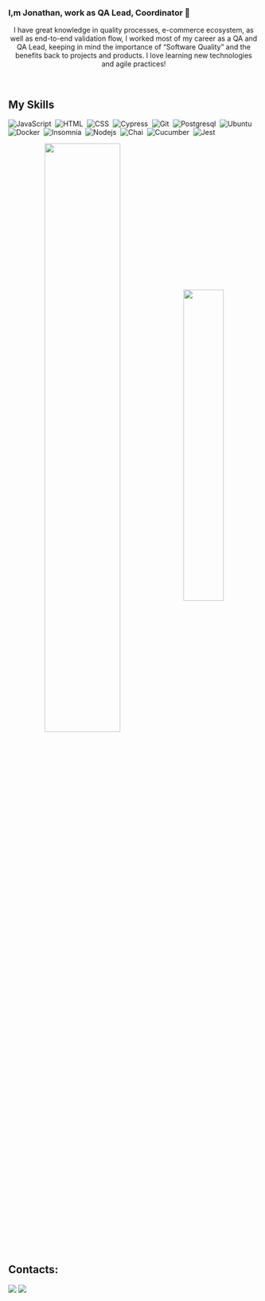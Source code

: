### I,m Jonathan, work as QA Lead, Coordinator 👋 

<p align="center"> I have great knowledge in quality processes, e-commerce ecosystem, as well as end-to-end validation flow, I worked most of my career as a QA and QA Lead, keeping in mind the importance of “Software Quality” and the benefits back to projects and products. I love learning new technologies and agile practices!
</p>&nbsp;


 ## My Skills
 ![JavaScript](https://img.shields.io/badge/JavaScript-F7DF1E?style=for-the-badge&logo=javascript&logoColor=black)&nbsp;
 ![HTML](https://img.shields.io/badge/HTML5-E34F26?style=for-the-badge&logo=html5&logoColor=white)&nbsp;
 ![CSS](https://img.shields.io/badge/CSS3-1572B6?style=for-the-badge&logo=css3&logoColor=white)&nbsp;
 ![Cypress](https://img.shields.io/badge/cypress-239120?style=for-the-badge&logo=cypress)&nbsp;
 ![Git](https://img.shields.io/badge/GIT-E44C30?style=for-the-badge&logo=git&logoColor=white)&nbsp;
 ![Postgresql](https://img.shields.io/badge/PostgreSQL-316192?style=for-the-badge&logo=postgresql&logoColor=white)&nbsp;
 ![Ubuntu](https://img.shields.io/badge/Ubuntu-E95420?style=for-the-badge&logo=ubuntu&logoColor=white)&nbsp;
 ![Docker](https://img.shields.io/badge/Docker-2CA5E0?style=for-the-badge&logo=docker&logoColor=white)&nbsp;
 ![Insomnia](https://img.shields.io/badge/Insomnia-5849be?style=for-the-badge&logo=Insomnia&logoColor=white)&nbsp;
 ![Nodejs](https://img.shields.io/badge/Node%20js-339933?style=for-the-badge&logo=nodedotjs&logoColor=white)&nbsp;
 ![Chai](https://img.shields.io/badge/chai-A30701?style=for-the-badge&logo=chai&logoColor=white)&nbsp;
 ![Cucumber](https://img.shields.io/badge/Cucumber-43B02A?style=for-the-badge&logo=cucumber&logoColor=white)&nbsp;
 ![Jest](https://img.shields.io/badge/Jest-C21325?style=for-the-badge&logo=jest&logoColor=white)&nbsp;

 
 
 

<div  align="center" style="margin-bottom:100px">
<img width=55% align="center"  src="https://github-readme-streak-stats.herokuapp.com?user=jonathandasilvaalves&theme=radical&mode=weekly" />
<img width=40% align="center" src="https://github-readme-stats-git-main-rafaelalexandrino.vercel.app/api/top-langs/?username=jonathandasilvaalves&show_icons=true&theme=radical&layout=compact" />
 </div>


 ## Contacts:
<a href="https://www.linkedin.com/in/jonathan-da-silva-alves/" target="_blank"><img src="https://img.shields.io/badge/-LinkedIn-%230077B5?style=for-the-badge&logo=linkedin&logoColor=white"  target="_blank"></a> 
<a href = "mailto:jonathansilvaalves16@gmail.com"> <img src="https://img.shields.io/badge/-Gmail-%23333?style=for-the-badge&logo=gmail&logoColor=white" target="_blank"></a>
 
